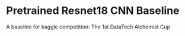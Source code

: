 # Pretrained Resnet18 CNN Baseline
A baseline for kaggle competition: The 1st DataTech Alchemist Cup
